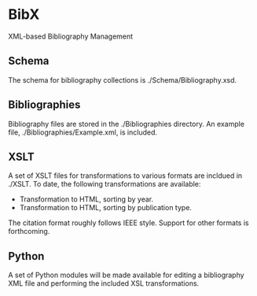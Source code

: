 # BibX
XML-based Bibliography Management

## Schema
The schema for bibliography collections is ./Schema/Bibliography.xsd.

## Bibliographies
Bibliography files are stored in the ./Bibliographies directory. An example file, ./Bibliographies/Example.xml, is included.

## XSLT
A set of XSLT files for transformations to various formats are incldued in ./XSLT. To date, the following transformations are available:

- Transformation to HTML, sorting by year.
- Transformation to HTML, sorting by publication type.

The citation format roughly follows IEEE style. Support for other formats is forthcoming.

## Python
A set of Python modules will be made available for editing a bibliography XML file and performing the included XSL transformations.
